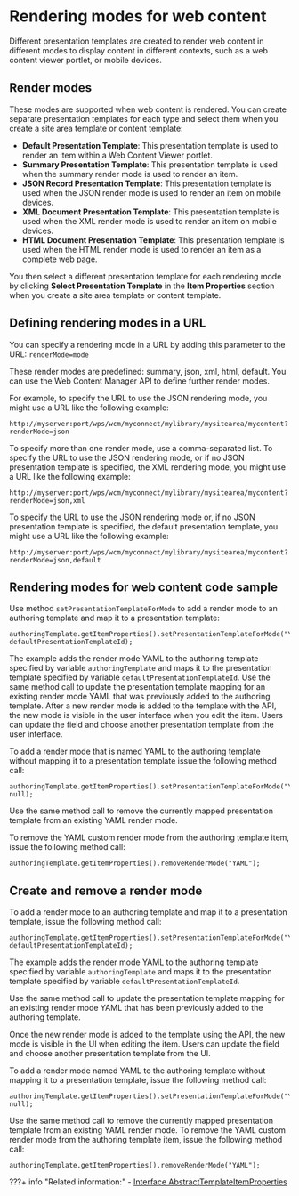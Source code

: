 # Rendering modes for web content

Different presentation templates are created to render web content in different modes to display content in different contexts, such as a web content viewer portlet, or mobile devices.

## Render modes

These modes are supported when web content is rendered. You can create separate presentation templates for each type and select them when you create a site area template or content template:

-   **Default Presentation Template**: This presentation template is used to render an item within a Web Content Viewer portlet.
-   **Summary Presentation Template**: This presentation template is used when the summary render mode is used to render an item.
-   **JSON Record Presentation Template**: This presentation template is used when the JSON render mode is used to render an item on mobile devices.
-   **XML Document Presentation Template**: This presentation template is used when the XML render mode is used to render an item on mobile devices.
-   **HTML Document Presentation Template**: This presentation template is used when the HTML render mode is used to render an item as a complete web page.

You then select a different presentation template for each rendering mode by clicking **Select Presentation Template** in the **Item Properties** section when you create a site area template or content template.

## Defining rendering modes in a URL

You can specify a rendering mode in a URL by adding this parameter to the URL: `renderMode=mode`

These render modes are predefined: summary, json, xml, html, default. You can use the Web Content Manager API to define further render modes.

For example, to specify the URL to use the JSON rendering mode, you might use a URL like the following example:

```
http://myserver:port/wps/wcm/myconnect/mylibrary/mysitearea/mycontent?renderMode=json
```

To specify more than one render mode, use a comma-separated list. To specify the URL to use the JSON rendering mode, or if no JSON presentation template is specified, the XML rendering mode, you might use a URL like the following example:

```
http://myserver:port/wps/wcm/myconnect/mylibrary/mysitearea/mycontent?renderMode=json,xml
```

To specify the URL to use the JSON rendering mode or, if no JSON presentation template is specified, the default presentation template, you might use a URL like the following example:

```
http://myserver:port/wps/wcm/myconnect/mylibrary/mysitearea/mycontent?renderMode=json,default
```

## Rendering modes for web content code sample

Use method `setPresentationTemplateForMode` to add a render mode to an authoring template and map it to a presentation template:

```
authoringTemplate.getItemProperties().setPresentationTemplateForMode("YAML", defaultPresentationTemplateId);
```

The example adds the render mode YAML to the authoring template specified by variable `authoringTemplate` and maps it to the presentation template specified by variable `defaultPresentationTemplateId`. Use the same method call to update the presentation template mapping for an existing render mode YAML that was previously added to the authoring template. After a new render mode is added to the template with the API, the new mode is visible in the user interface when you edit the item. Users can update the field and choose another presentation template from the user interface.

To add a render mode that is named YAML to the authoring template without mapping it to a presentation template issue the following method call:

```
authoringTemplate.getItemProperties().setPresentationTemplateForMode("YAML", null);
```

Use the same method call to remove the currently mapped presentation template from an existing YAML render mode.

To remove the YAML custom render mode from the authoring template item, issue the following method call:

```
authoringTemplate.getItemProperties().removeRenderMode("YAML");
```

## Create and remove a render mode

To add a render mode to an authoring template and map it to a presentation template, issue the following method call:

```
authoringTemplate.getItemProperties().setPresentationTemplateForMode("YAML", defaultPresentationTemplateId);
```

The example adds the render mode YAML to the authoring template specified by variable `authoringTemplate` and maps it to the presentation template specified by variable `defaultPresentationTemplateId`.

Use the same method call to update the presentation template mapping for an existing render mode YAML that has been previously added to the authoring template.

Once the new render mode is added to the template using the API, the new mode is visible in the UI when editing the item. Users can update the field and choose another presentation template from the UI.

To add a render mode named YAML to the authoring template without mapping it to a presentation template, issue the following method call:

```
authoringTemplate.getItemProperties().setPresentationTemplateForMode("YAML", null);
```

Use the same method call to remove the currently mapped presentation template from an existing YAML render mode. To remove the YAML custom render mode from the authoring template item, issue the following method call:

```
authoringTemplate.getItemProperties().removeRenderMode("YAML");
```


???+ info "Related information:"
    - [Interface AbstractTemplateItemProperties](https://support.hcltechsw.com/csm)

